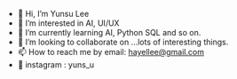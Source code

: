 - 👋 Hi, I’m Yunsu Lee
- 👀 I’m interested in AI, UI/UX
- 🌱 I’m currently learning AI, Python SQL and so on.
- 💞️ I’m looking to collaborate on ...lots of interesting things.
- 📫 How to reach me by email: hayellee@gmail.com
- 💜 instagram : yuns_u

<!---
Yuns-u/Yuns-u is a ✨ special ✨ repository because its `README.md` (this file) appears on your GitHub profile.
You can click the Preview link to take a look at your changes.
--->
